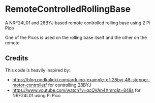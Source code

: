# RemoteControlledRollingBase
A NRF24L01 and 28BYJ based remote controlled rolling base using 2 Pi Pico 


One of the Picos is used on the rolling base itself and the other on the remote


## Credits
This code is heavily inspired by:

* https://blog.podkalicki.com/arduino-example-of-28byj-48-stepper-motor-controller/ for controlling 28BYJ
* https://www.youtube.com/watch?v=qcQVAn4Xmrc&t=848s for NRF24L01 using Pi Pico
